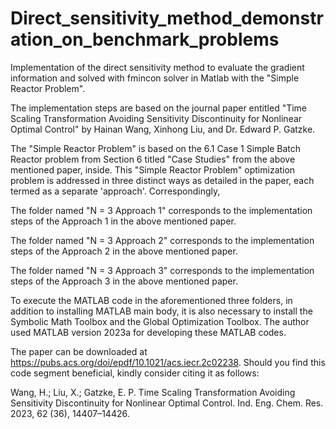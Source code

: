 # Direct_sensitivity_method_demonstration_on_benchmark_problems

Implementation of the direct sensitivity method to evaluate the gradient information and solved with fmincon solver in Matlab with the "Simple Reactor Problem". 

The implementation steps are based on the journal paper entitled "Time Scaling Transformation Avoiding Sensitivity Discontinuity for Nonlinear Optimal Control" by Hainan Wang, Xinhong Liu, and Dr. Edward P. Gatzke. 

The "Simple Reactor Problem" is based on the 6.1 Case 1 Simple Batch Reactor problem from Section 6 titled "Case Studies" from the above mentioned paper, inside. This "Simple Reactor Problem" optimization problem is addressed in three distinct ways as detailed in the paper, each termed as a separate 'approach'. Correspondingly, 

The folder named "N = 3 Approach 1" corresponds to the implementation steps of the Approach 1 in the above mentioned paper. 

The folder named "N = 3 Approach 2" corresponds to the implementation steps of the Approach 2 in the above mentioned paper. 

The folder named "N = 3 Approach 3" corresponds to the implementation steps of the Approach 3 in the above mentioned paper. 

To execute the MATLAB code in the aforementioned three folders, in addition to installing MATLAB main body, it is also necessary to install the Symbolic Math Toolbox and the Global Optimization Toolbox. The author used MATLAB version 2023a for developing these MATLAB codes.




The paper can be downloaded at https://pubs.acs.org/doi/epdf/10.1021/acs.iecr.2c02238. Should you find this code segment beneficial, kindly consider citing it as follows:

Wang, H.; Liu, X.; Gatzke, E. P. Time Scaling Transformation Avoiding Sensitivity Discontinuity for Nonlinear Optimal Control. Ind. Eng. Chem. Res. 2023, 62 (36), 14407–14426.


